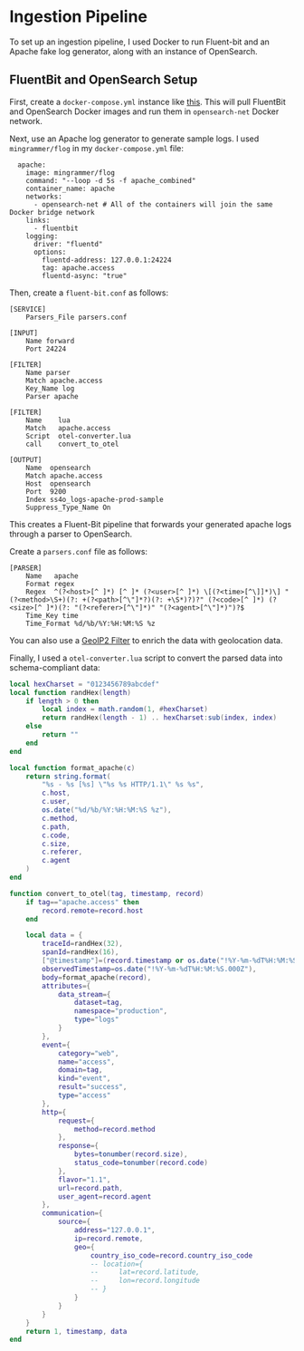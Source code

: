 # Ingestion Pipeline

To set up an ingestion pipeline, I used Docker to run Fluent-bit and an Apache fake log generator, along with an instance of OpenSearch.

## FluentBit and OpenSearch Setup

First, create a `docker-compose.yml` instance like [this](https://github.com/opensearch-project/data-prepper/blob/93d06db5cad280e2e4c53e12dfb47c7cbaa7b364/examples/log-ingestion/docker-compose.yaml). This will pull FluentBit and OpenSearch Docker images and run them in `opensearch-net` Docker network.

Next, use an Apache log generator to generate sample logs. I used `mingrammer/flog` in my `docker-compose.yml` file:

```
  apache:
    image: mingrammer/flog
    command: "--loop -d 5s -f apache_combined"
    container_name: apache
    networks:
      - opensearch-net # All of the containers will join the same Docker bridge network
    links:
      - fluentbit
    logging:
      driver: "fluentd"
      options:
        fluentd-address: 127.0.0.1:24224
        tag: apache.access
        fluentd-async: "true"
```

Then, create a `fluent-bit.conf` as follows:

```
[SERVICE]
    Parsers_File parsers.conf

[INPUT]
    Name forward
    Port 24224

[FILTER]
    Name parser
    Match apache.access
    Key_Name log
    Parser apache

[FILTER]
    Name    lua
    Match   apache.access
    Script  otel-converter.lua
    call    convert_to_otel

[OUTPUT]
    Name  opensearch
    Match apache.access
    Host  opensearch
    Port  9200
    Index ss4o_logs-apache-prod-sample
    Suppress_Type_Name On
```

This creates a Fluent-Bit pipeline that forwards your generated apache logs through a parser to OpenSearch.

Create a `parsers.conf` file as follows:

```
[PARSER]
    Name   apache
    Format regex
    Regex  ^(?<host>[^ ]*) [^ ]* (?<user>[^ ]*) \[(?<time>[^\]]*)\] "(?<method>\S+)(?: +(?<path>[^\"]*?)(?: +\S*)?)?" (?<code>[^ ]*) (?<size>[^ ]*)(?: "(?<referer>[^\"]*)" "(?<agent>[^\"]*)")?$
    Time_Key time
    Time_Format %d/%b/%Y:%H:%M:%S %z
```

You can also use a [GeoIP2 Filter](https://docs.fluentbit.io/manual/pipeline/filters/geoip2-filter) to enrich the data with geolocation data.

Finally, I used a `otel-converter.lua` script to convert the parsed data into schema-compliant data:

```lua
local hexCharset = "0123456789abcdef"
local function randHex(length)
    if length > 0 then
        local index = math.random(1, #hexCharset)
        return randHex(length - 1) .. hexCharset:sub(index, index)
    else
        return ""
    end
end

local function format_apache(c)
    return string.format(
        "%s - %s [%s] \"%s %s HTTP/1.1\" %s %s",
        c.host,
        c.user,
        os.date("%d/%b/%Y:%H:%M:%S %z"),
        c.method,
        c.path,
        c.code,
        c.size,
        c.referer,
        c.agent
    )
end

function convert_to_otel(tag, timestamp, record)
    if tag=="apache.access" then
        record.remote=record.host
    end

    local data = {
        traceId=randHex(32),
        spanId=randHex(16),
        ["@timestamp"]=(record.timestamp or os.date("!%Y-%m-%dT%H:%M:%S.000Z")),
        observedTimestamp=os.date("!%Y-%m-%dT%H:%M:%S.000Z"),
        body=format_apache(record),
        attributes={
            data_stream={
                dataset=tag,
                namespace="production",
                type="logs"
            }
        },
        event={
            category="web",
            name="access",
            domain=tag,
            kind="event",
            result="success",
            type="access"
        },
        http={
            request={
                method=record.method
            },
            response={
                bytes=tonumber(record.size),
                status_code=tonumber(record.code)
            },
            flavor="1.1",
            url=record.path,
            user_agent=record.agent
        },
        communication={
            source={
                address="127.0.0.1",
                ip=record.remote,
                geo={
                    country_iso_code=record.country_iso_code
                    -- location={
                    --     lat=record.latitude,
                    --     lon=record.longitude
                    -- }
                }
            }
        }
    }
    return 1, timestamp, data
end
```
